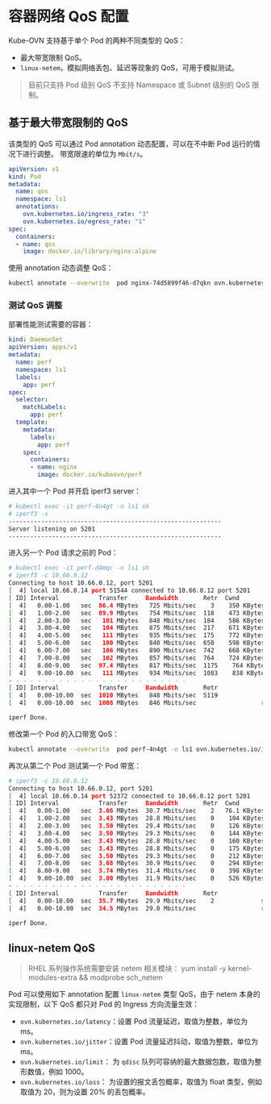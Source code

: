 # 容器网络 QoS 配置

Kube-OVN 支持基于单个 Pod 的两种不同类型的 QoS：

- 最大带宽限制 QoS。
- `linux-netem`，模拟网络丢包、延迟等现象的 QoS，可用于模拟测试。

> 目前只支持 Pod 级别 QoS 不支持 Namespace 或 Subnet 级别的 QoS 限制。

## 基于最大带宽限制的 QoS

该类型的 QoS 可以通过 Pod annotation 动态配置，可以在不中断 Pod 运行的情况下进行调整。
带宽限速的单位为 `Mbit/s`。

```yaml
apiVersion: v1
kind: Pod
metadata:
  name: qos
  namespace: ls1
  annotations:
    ovn.kubernetes.io/ingress_rate: "3"
    ovn.kubernetes.io/egress_rate: "1"
spec:
  containers:
  - name: qos
    image: docker.io/library/nginx:alpine
```

使用 annotation 动态调整 QoS：

```bash
kubectl annotate --overwrite  pod nginx-74d5899f46-d7qkn ovn.kubernetes.io/ingress_rate=3
```

### 测试 QoS 调整

部署性能测试需要的容器：

```yaml
kind: DaemonSet
apiVersion: apps/v1
metadata:
  name: perf
  namespace: ls1
  labels:
    app: perf
spec:
  selector:
    matchLabels:
      app: perf
  template:
    metadata:
      labels:
        app: perf
    spec:
      containers:
      - name: nginx
        image: docker.io/kubeovn/perf
```

进入其中一个 Pod 并开启 iperf3 server：

```bash
# kubectl exec -it perf-4n4gt -n ls1 sh
# iperf3 -s
-----------------------------------------------------------
Server listening on 5201
-----------------------------------------------------------

```

进入另一个 Pod 请求之前的 Pod：

```bash
# kubectl exec -it perf-d4mqc -n ls1 sh
# iperf3 -c 10.66.0.12
Connecting to host 10.66.0.12, port 5201
[  4] local 10.66.0.14 port 51544 connected to 10.66.0.12 port 5201
[ ID] Interval           Transfer     Bandwidth       Retr  Cwnd
[  4]   0.00-1.00   sec  86.4 MBytes   725 Mbits/sec    3    350 KBytes
[  4]   1.00-2.00   sec  89.9 MBytes   754 Mbits/sec  118    473 KBytes
[  4]   2.00-3.00   sec   101 MBytes   848 Mbits/sec  184    586 KBytes
[  4]   3.00-4.00   sec   104 MBytes   875 Mbits/sec  217    671 KBytes
[  4]   4.00-5.00   sec   111 MBytes   935 Mbits/sec  175    772 KBytes
[  4]   5.00-6.00   sec   100 MBytes   840 Mbits/sec  658    598 KBytes
[  4]   6.00-7.00   sec   106 MBytes   890 Mbits/sec  742    668 KBytes
[  4]   7.00-8.00   sec   102 MBytes   857 Mbits/sec  764    724 KBytes
[  4]   8.00-9.00   sec  97.4 MBytes   817 Mbits/sec  1175    764 KBytes
[  4]   9.00-10.00  sec   111 MBytes   934 Mbits/sec  1083    838 KBytes
- - - - - - - - - - - - - - - - - - - - - - - - -
[ ID] Interval           Transfer     Bandwidth       Retr
[  4]   0.00-10.00  sec  1010 MBytes   848 Mbits/sec  5119             sender
[  4]   0.00-10.00  sec  1008 MBytes   846 Mbits/sec                  receiver

iperf Done.
```

修改第一个 Pod 的入口带宽 QoS：

```bash
kubectl annotate --overwrite  pod perf-4n4gt -n ls1 ovn.kubernetes.io/ingress_rate=30
```

再次从第二个 Pod 测试第一个 Pod 带宽：

```bash
# iperf3 -c 10.66.0.12
Connecting to host 10.66.0.12, port 5201
[  4] local 10.66.0.14 port 52372 connected to 10.66.0.12 port 5201
[ ID] Interval           Transfer     Bandwidth       Retr  Cwnd
[  4]   0.00-1.00   sec  3.66 MBytes  30.7 Mbits/sec    2   76.1 KBytes
[  4]   1.00-2.00   sec  3.43 MBytes  28.8 Mbits/sec    0    104 KBytes
[  4]   2.00-3.00   sec  3.50 MBytes  29.4 Mbits/sec    0    126 KBytes
[  4]   3.00-4.00   sec  3.50 MBytes  29.3 Mbits/sec    0    144 KBytes
[  4]   4.00-5.00   sec  3.43 MBytes  28.8 Mbits/sec    0    160 KBytes
[  4]   5.00-6.00   sec  3.43 MBytes  28.8 Mbits/sec    0    175 KBytes
[  4]   6.00-7.00   sec  3.50 MBytes  29.3 Mbits/sec    0    212 KBytes
[  4]   7.00-8.00   sec  3.68 MBytes  30.9 Mbits/sec    0    294 KBytes
[  4]   8.00-9.00   sec  3.74 MBytes  31.4 Mbits/sec    0    398 KBytes
[  4]   9.00-10.00  sec  3.80 MBytes  31.9 Mbits/sec    0    526 KBytes
- - - - - - - - - - - - - - - - - - - - - - - - -
[ ID] Interval           Transfer     Bandwidth       Retr
[  4]   0.00-10.00  sec  35.7 MBytes  29.9 Mbits/sec    2             sender
[  4]   0.00-10.00  sec  34.5 MBytes  29.0 Mbits/sec                  receiver

iperf Done.
```

## linux-netem QoS

> RHEL 系列操作系统需要安装 netem 相关模块：
> yum install -y kernel-modules-extra && modprobe sch_netem

Pod 可以使用如下 annotation 配置 `linux-netem` 类型 QoS，由于 netem 本身的实现限制，以下 QoS 都只对 Pod 的 Ingress 方向流量生效：

- `ovn.kubernetes.io/latency`：设置 Pod 流量延迟，取值为整数，单位为 ms。
- `ovn.kubernetes.io/jitter`：设置 Pod 流量延迟抖动，取值为整数，单位为 ms。
- `ovn.kubernetes.io/limit`： 为 `qdisc` 队列可容纳的最大数据包数，取值为整形数值，例如 1000。
- `ovn.kubernetes.io/loss`： 为设置的报文丢包概率，取值为 float 类型，例如取值为 20，则为设置 20% 的丢包概率。
